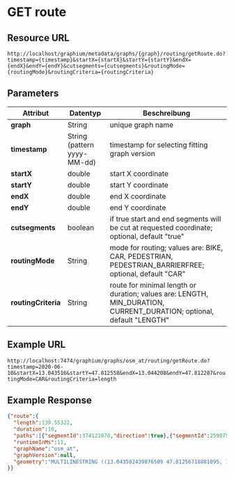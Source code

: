 # GET route

## Resource URL

`http://localhost/graphium/metadata/graphs/{graph}/routing/getRoute.do?timestamp={timestamp}&startX={startX}&startY={startY}&endX={endX}&endY={endY}&cutsegments={cutsegments}&routingMode={routingMode}&routingCriteria={routingCriteria}`

## Parameters

| **Attribut**        | **Datentyp**                | **Beschreibung**                         |
| ------------------- | --------------------------- | ---------------------------------------- |
| **graph**           | String                      | unique graph name                        |
| **timestamp**       | String (pattern yyyy-MM-dd) | timestamp for selecting fitting graph version |
| **startX**          | double                      | start X coordinate                       |
| **startY**          | double                      | start Y coordinate                       |
| **endX**            | double                      | end X coordinate                         |
| **endY**            | double                      | end Y coordinate                         |
| **cutsegments**     | boolean                     | if true start and end segments will be cut at requested coordinate; optional, default "true" |
| **routingMode**     | String                      | mode for routing; values are: BIKE, CAR, PEDESTRIAN, PEDESTRIAN_BARRIERFREE; optional, default "CAR" |
| **routingCriteria** | String                      | route for minimal length or duration; values are: LENGTH, MIN_DURATION, CURRENT_DURATION; optional, default "LENGTH" |

## Example URL

`http://localhost:7474/graphium/graphs/osm_at/routing/getRoute.do?timestamp=2020-06-10&startX=13.043516&startY=47.812558&endX=13.044208&endY=47.812287&routingMode=CAR&routingCriteria=length`

## Example Response
```json
{"route":{
  "length":139.55322,
  "duration":10,
  "paths":[{"segmentId":374121070,"direction":true},{"segmentId":259075831,"direction":true},{"segmentId":37517506,"direction":true}],
  "runtimeInMs":11,
  "graphName":"osm_at",
  "graphVersion":null,
  "geometry":"MULTILINESTRING ((13.043502439876509 47.81256718801095, 13.0436858 47.812837800000004, 13.0437224 47.812893), (13.0437224 47.812893, 13.0437382 47.812848800000005, 13.043785900000001 47.8128207, 13.0439938 47.812758, 13.0443133 47.8126617, 13.0443653 47.8126314, 13.0443835 47.8126022, 13.044388600000001 47.812555700000004), (13.044220748718725 47.812278930070875, 13.0442896 47.8123877, 13.044388600000001 47.812555700000004))"
}}
```

